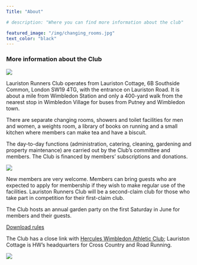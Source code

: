 ```yaml
---
Title: "About"

# description: "Where you can find more information about the club"

featured_image: "/img/changing_rooms.jpg"
text_color: "black"
---
```


### More information about the Club

![](https://www.lauristonrunners.club/img/kitchen1_resize.jpg#floatleft)

Lauriston  Runners Club operates from Lauriston Cottage, 6B Southside Common, London SW19 4TG, with the entrance on Lauriston Road.
It is about a mile from Wimbledon Station and only a 400-yard walk from the nearest stop in Wimbledon Village for buses
from Putney and Wimbledon town.

There are separate changing rooms, showers and toilet facilities for men and women, a weights room, a library of books
on running and a small kitchen where members can make tea and have a biscuit.

The day-to-day functions (administration, catering, cleaning, gardening and property maintenance) are carried out by the
Club’s committee and members. The Club is financed by members’ subscriptions and donations.

![](https://www.lauristonrunners.club/img/showers_resize.jpg#floatright)

New members are very welcome. Members can bring guests who are expected to apply for membership if they wish to make
regular use of the facilities. Lauriston Runners Club will be a second-claim club for those who take part in competition
for their first-claim club.


The Club hosts an annual garden party on the first Saturday in June for members and their guests.

[Download rules](/docs/rules_sep22.pdf)



The Club has a close link with [Hercules Wimbledon Athletic Club](http://www.herculeswimbledonac.org.uk); Lauriston Cottage is HW’s headquarters for Cross
Country and Road Running.

![](https://www.lauristonrunners.club/img/combine_images2.jpg#centre) 
